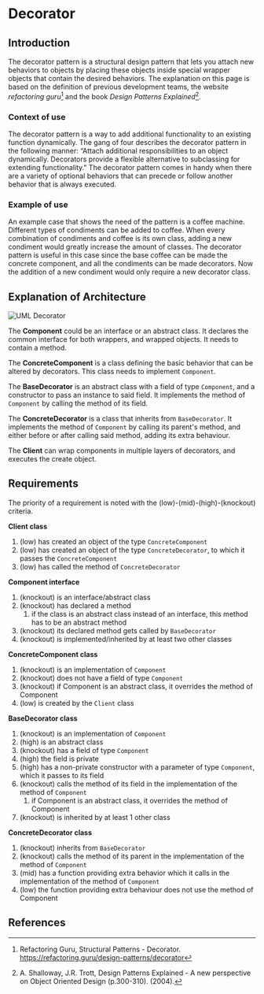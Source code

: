 # Decorator
## Introduction
The decorator pattern is a structural design pattern that lets you attach new behaviors to objects by 
placing these objects inside special wrapper objects that contain the desired behaviors. The explanation on 
this page is based on the definition of previous development teams, the website _refactoring guru_[^1] 
and the book _Design Patterns Explained_[^2].

### Context of use
The decorator pattern is a way to add additional functionality to an existing function dynamically.
The gang of four describes the decorator pattern in the following manner: “Attach additional responsibilities
to an object dynamically. Decorators provide a flexible alternative to subclassing for extending functionality." 
The decorator pattern comes in handy when there are a variety of optional behaviors that can precede or 
follow another behavior that is always executed.

### Example of use
An example case that shows the need of the pattern is a coffee machine. Different types of condiments can be added to
coffee. When every combination of condiments and coffee is its own class, adding a new condiment would greatly increase
the amount of classes. The decorator pattern is useful in this case since the base coffee can be made the concrete component, and
all the condiments can be made decorators. Now the addition of a new condiment would only require a new decorator class.

## Explanation of Architecture
![UML Decorator](https://refactoring.guru/images/patterns/diagrams/decorator/structure.png)

The **Component** could be an interface or an abstract class. It declares the common interface for both wrappers, and wrapped objects.
It needs to contain a method.

The **ConcreteComponent** is a class defining the basic behavior that can be altered by decorators. 
This class needs to implement `Component`.

The **BaseDecorator** is an abstract class with a field of type `Component`, and a constructor to pass an instance to said field.
It implements the method of `Component` by calling the method of its field.

The **ConcreteDecorator** is a class that inherits from `BaseDecorator`. It implements the method of `Component` by calling its parent's
method, and either before or after calling said method, adding its extra behaviour.

The **Client** can wrap components in multiple layers of decorators, and executes the create object.

## Requirements
The priority of a requirement is noted with the (low)-(mid)-(high)-(knockout) criteria.

**Client class**
1. (low) has created an object of the type `ConcreteComponent`
2. (low) has created an object of the type `ConcreteDecorator`, to which it passes the `ConcreteComponent`
3. (low) has called the method of `ConcreteDecorator`

**Component interface**
1. (knockout) is an interface/abstract class
2. (knockout) has declared a method
    1. if the class is an abstract class instead of an interface, this method has to be an abstract method
3. (knockout) its declared method gets called by `BaseDecorator` 
4. (knockout) is implemented/inherited by at least two other classes

**ConcreteComponent class**
1. (knockout) is an implementation of `Component`
2. (knockout) does not have a field of type `Component`
3. (knockout) if Component is an abstract class, it overrides the method of Component
4. (low) is created by the `Client` class

**BaseDecorator class**
1. (knockout) is an implementation of `Component`
2. (high) is an abstract class
3. (knockout) has a field of type `Component`
4. (high) the field is private
5. (high) has a non-private constructor with a parameter of type `Component`, which it passes to its field 
6. (knockout) calls the method of its field in the implementation of the method of `Component`
    1. if Component is an abstract class, it overrides the method of Component
7. (knockout) is inherited by at least 1 other class

**ConcreteDecorator class**
1. (knockout) inherits from `BaseDecorator`
2. (knockout) calls the method of its parent in the implementation of the method of `Component`
3. (mid) has a function providing extra behavior which it calls in the implementation of the method of `Component`
4. (low) the function providing extra behaviour does not use the method of Component 

## References
[^1]: Refactoring Guru, Structural Patterns - Decorator. https://refactoring.guru/design-patterns/decorator
[^2]: A. Shalloway, J.R. Trott, Design Patterns Explained - A new perspective on Object Oriented Design (p.300-310). (2004).
